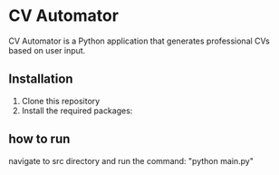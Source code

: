 # CV Automator

CV Automator is a Python application that generates professional CVs based on user input.

## Installation

1. Clone this repository
2. Install the required packages:

## how to run
navigate to src directory and run the command: "python main.py"